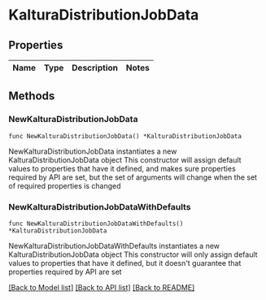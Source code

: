# KalturaDistributionJobData

## Properties

Name | Type | Description | Notes
------------ | ------------- | ------------- | -------------

## Methods

### NewKalturaDistributionJobData

`func NewKalturaDistributionJobData() *KalturaDistributionJobData`

NewKalturaDistributionJobData instantiates a new KalturaDistributionJobData object
This constructor will assign default values to properties that have it defined,
and makes sure properties required by API are set, but the set of arguments
will change when the set of required properties is changed

### NewKalturaDistributionJobDataWithDefaults

`func NewKalturaDistributionJobDataWithDefaults() *KalturaDistributionJobData`

NewKalturaDistributionJobDataWithDefaults instantiates a new KalturaDistributionJobData object
This constructor will only assign default values to properties that have it defined,
but it doesn't guarantee that properties required by API are set


[[Back to Model list]](../README.md#documentation-for-models) [[Back to API list]](../README.md#documentation-for-api-endpoints) [[Back to README]](../README.md)


